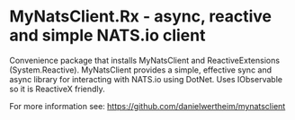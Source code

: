 # MyNatsClient.Rx - async, reactive and simple NATS.io client
Convenience package that installs MyNatsClient and ReactiveExtensions (System.Reactive). MyNatsClient provides a simple, effective sync and async library for interacting with NATS.io using DotNet. Uses IObservable so it is ReactiveX friendly.

For more information see: https://github.com/danielwertheim/mynatsclient